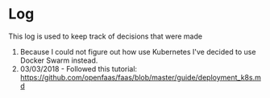 # Log
This log is used to keep track of decisions that were made

1. Because I could not figure out how use Kubernetes I've decided to use Docker Swarm instead.
2. 03/03/2018 - Followed this tutorial: https://github.com/openfaas/faas/blob/master/guide/deployment_k8s.md
